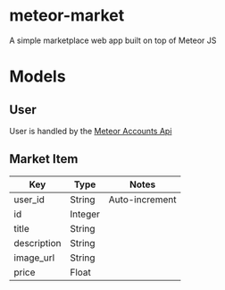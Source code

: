 # meteor-market
A simple marketplace web app built on top of Meteor JS

# Models
## User
User is handled by the [Meteor Accounts Api](http://docs.meteor.com/#/full/accounts_api)

## Market Item
| Key         | Type    | Notes          |
| ----------- | ------- | -------------- |
| user_id     | String  | Auto-increment |
| id          | Integer |                |
| title       | String  |                |
| description | String  |                |
| image_url   | String  |                |
| price       | Float   |                |
